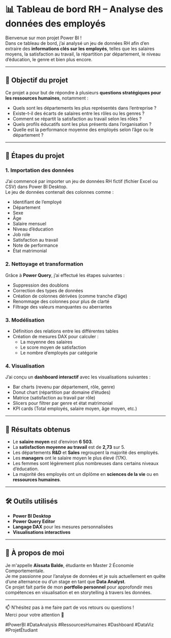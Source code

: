 # 📊 Tableau de bord RH – Analyse des données des employés

Bienvenue sur mon projet Power BI !  
Dans ce tableau de bord, j’ai analysé un jeu de données RH afin d’en extraire des **informations clés sur les employés**, telles que les salaires moyens, la satisfaction au travail, la répartition par département, le niveau d’éducation, le genre et bien plus encore.

---

## 🎯 Objectif du projet

Ce projet a pour but de répondre à plusieurs **questions stratégiques pour les ressources humaines**, notamment :

- Quels sont les départements les plus représentés dans l’entreprise ?
- Existe-t-il des écarts de salaires entre les rôles ou les genres ?
- Comment se répartit la satisfaction au travail selon les rôles ?
- Quels profils éducatifs sont les plus présents dans l’organisation ?
- Quelle est la performance moyenne des employés selon l’âge ou le département ?

---

## 🔄 Étapes du projet

### 1. **Importation des données**
J’ai commencé par importer un jeu de données RH fictif (fichier Excel ou CSV) dans Power BI Desktop.  
Le jeu de données contenait des colonnes comme :

- Identifiant de l’employé
- Département
- Sexe
- Âge
- Salaire mensuel
- Niveau d’éducation
- Job role
- Satisfaction au travail
- Note de performance
- État matrimonial

### 2. **Nettoyage et transformation**
Grâce à **Power Query**, j’ai effectué les étapes suivantes :
- Suppression des doublons
- Correction des types de données
- Création de colonnes dérivées (comme tranche d’âge)
- Renommage des colonnes pour plus de clarté
- Filtrage des valeurs manquantes ou aberrantes

### 3. **Modélisation**
- Définition des relations entre les différentes tables
- Création de mesures DAX pour calculer :
  - La moyenne des salaires
  - Le score moyen de satisfaction
  - Le nombre d’employés par catégorie

### 4. **Visualisation**
J’ai conçu un **dashboard interactif** avec les visualisations suivantes :
- Bar charts (revenu par département, rôle, genre)
- Donut chart (répartition par domaine d’études)
- Matrice (satisfaction au travail par rôle)
- Slicers pour filtrer par genre et état matrimonial
- KPI cards (Total employés, salaire moyen, âge moyen, etc.)

---

## 🧠 Résultats obtenus

- Le **salaire moyen** est d’environ **6 503**.
- La **satisfaction moyenne au travail** est de **2,73** sur 5.
- Les départements **R&D** et **Sales** regroupent la majorité des employés.
- Les **managers** ont le salaire moyen le plus élevé (17K).
- Les femmes sont légèrement plus nombreuses dans certains niveaux d’éducation.
- La majorité des employés ont un diplôme en **sciences de la vie** ou en **ressources humaines**.

---

## 🛠️ Outils utilisés

- **Power BI Desktop**
- **Power Query Editor**
- **Langage DAX** pour les mesures personnalisées
- **Visualisations interactives**

---

## 💬 À propos de moi

Je m'appelle **Aïssata Balde**, étudiante en Master 2 Économie Comportementale.  
Je me passionne pour l’analyse de données et je suis actuellement en quête d’une alternance ou d’un stage en tant que **Data Analyst**.  
Ce projet fait partie de mon **portfolio personnel** pour approfondir mes compétences en visualisation et en storytelling à travers les données.

---

📫 N’hésitez pas à me faire part de vos retours ou questions !  
Merci pour votre attention 🙏

#PowerBI #DataAnalysis #RessourcesHumaines #Dashboard #DataViz #ProjetÉtudiant
